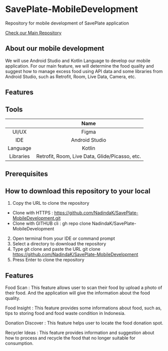 # SavePlate-MobileDevelopment
Repository for mobile development of SavePlate application

[Check our Main Repository](https://github.com/NadindaK/SavePlate)

## About our mobile development
We will use Android Studio and Kotlin Language to develop our mobile application. For our main feature, we will determine the food quality and suggest how to manage excess food using API data and some libraries from Android Studio, such as Retrofit, Room, Live Data, Camera, etc.

## Features

## Tools 

|                     |    Name    |   
| :-----------------: | :--------: | 
UI/UX | Figma
IDE | Android Studio
Language | Kotlin
Libraries | Retrofit, Room, Live Data, Glide/Picasso, etc.

## Prerequisites

## How to download this repository to your local 

1. Copy the URL to clone the repository
- Clone with HTTPS : https://github.com/NadindaK/SavePlate-MobileDevelopment.git
- Clone with GITHUB cli : gh repo clone NadindaK/SavePlate-MobileDevelopment 
2. Open terminal from your IDE or command prompt
3. Select a directory to download the repository
4. Type git clone and paste the URL
git clone https://github.com/NadindaK/SavePlate-MobileDevelopment
5. Press Enter to clone the repository

## Features

Food Scan : This feature allows user to scan their food by upload a photo of their food. And the application will give the information about the food quality.

Food Insight : This feature provides some informations about food, such as, tips to storing food and food waste condition in Indonesia.

Donation Discover : This feature helps user to locate the food donation spot.

Recycler Ideas : This feature provides information and suggestion about how to process and recycle the food that no longer suitable for consumption. 





